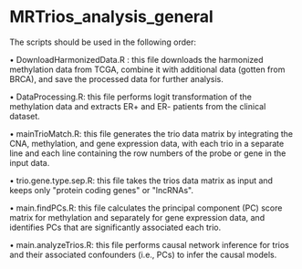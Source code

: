 # MRTrios_analysis_general

The scripts should be used in the following order:

•	DownloadHarmonizedData.R : this file downloads the harmonized methylation data from TCGA, combine it with additional data (gotten from BRCA), and save the processed data for further analysis.

•	DataProcessing.R: this file performs logit transformation of the methylation data and extracts ER+ and ER- patients from the clinical dataset.

•	mainTrioMatch.R: this file generates the trio data matrix by integrating the CNA, methylation, and gene expression data, with each trio in a separate line and each line containing the row numbers of the probe or gene in the input data.

•	trio.gene.type.sep.R: this file takes the trios data matrix as input and keeps only "protein coding genes" or "lncRNAs".

•	main.findPCs.R: this file calculates the principal component (PC) score matrix for methylation and separately for gene expression data, and identifies PCs that are significantly associated each trio.

•	main.analyzeTrios.R: this file performs causal network inference for trios and their associated confounders (i.e., PCs) to infer the causal models.
